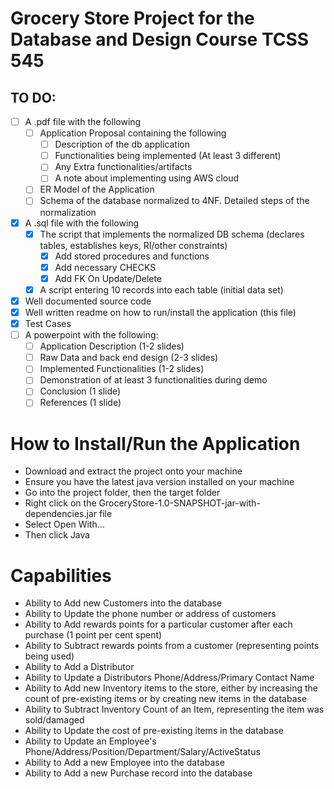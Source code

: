 # Grocery Store Project for the Database and Design Course TCSS 545

## TO DO:
- [ ] A .pdf file with the following
    - [ ] Application Proposal containing the following
        - [ ] Description of the db application
        - [ ] Functionalities being implemented (At least 3 different)
        - [ ] Any Extra functionalities/artifacts
        - [ ] A note about implementing using AWS cloud
    - [ ] ER Model of the Application
    - [ ] Schema of the database normalized to 4NF. Detailed steps of the normalization
- [X] A .sql file with the following
    - [X] The script that implements the normalized DB schema (declares tables, establishes keys, RI/other constraints)
        - [X] Add stored procedures and functions
        - [X] Add necessary CHECKS
        - [X] Add FK On Update/Delete
    - [X] A script entering 10 records into each table (initial data set)
- [X] Well documented source code
- [X] Well written readme on how to run/install the application (this file)
- [X] Test Cases
- [ ] A powerpoint with the following:
    - [ ] Application Description (1-2 slides)
    - [ ] Raw Data and back end design (2-3 slides)
    - [ ] Implemented Functionalities (1-2 slides)
    - [ ] Demonstration of at least 3 functionalities during demo
    - [ ] Conclusion (1 slide)
    - [ ] References (1 slide)

# How to Install/Run the Application
* Download and extract the project onto your machine
* Ensure you have the latest java version installed on your machine
* Go into the project folder, then the target folder
* Right click on the GroceryStore-1.0-SNAPSHOT-jar-with-dependencies.jar file
* Select Open With...
* Then click Java

# Capabilities
* Ability to Add new Customers into the database
* Ability to Update the phone number or address of customers
* Ability to Add rewards points for a particular customer after each purchase (1 point per cent spent)
* Ability to Subtract rewards points from a customer (representing points being used)
* Ability to Add a Distributor
* Ability to Update a Distributors Phone/Address/Primary Contact Name
* Ability to Add new Inventory items to the store, either by increasing the count of pre-existing items or by creating new items in the database
* Ability to Subtract Inventory Count of an Item, representing the item was sold/damaged
* Ability to Update the cost of pre-existing items in the database
* Ability to Update an Employee's Phone/Address/Position/Department/Salary/ActiveStatus
* Ability to Add a new Employee into the database
* Ability to Add a new Purchase record into the database 
    

